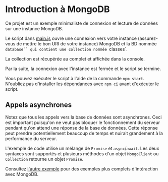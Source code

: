# Introduction à MongoDB

Ce projet est un exemple minimaliste de connexion et lecture de données sur une instance MongoDB.

Le script dans [main.js](./main.js) ouvre une connexion vers votre instance (assurez-vous de mettre le bon URI de votre instance) MongoDB et la BD nommée `database`` qui contient une collection nommée `classes`. 

La collection est récupérée au complet et affichée dans la console.

Par la suite, la connexion avec l'instance est fermée et le script se termine.

Vous pouvez exécuter le script à l'aide de la commande `npm start`. N'oubliez pas d'installer les dépendances avec `npm ci` avant d'exécuter le script.

## Appels asynchrones

Notez que tous les appels vers la base de données sont asynchrones. Ceci est important puisqu'on ne veut pas bloquer le fonctionnement du serveur pendant qu'on attend une réponse de la base de données. Cette réponse peut prendre potentiellement beaucoup de temps et nuirait grandement à la performance du serveur.

L'exemple de code utilise un mélange de `Promise` et `async`/`await`. Les deux syntaxes sont supportés et plusieurs méthodes d'un objet `MongoClient` ou `Collection` retourne un objet `Promise`.

Consultez [l'autre exemple](../courses/) pour des exemples plus complets d'intéraction avec MongoDB.